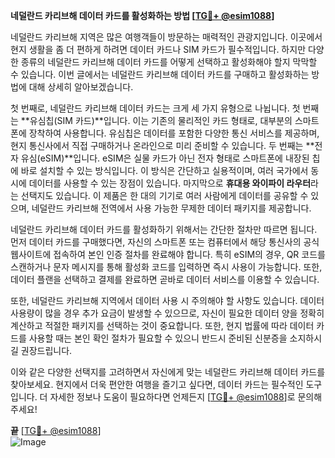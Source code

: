 **네덜란드 카리브해 데이터 카드를 활성화하는 방법 [[TG💪+ @esim1088](https://t.me/s/esim1088)]**

네덜란드 카리브해 지역은 많은 여행객들이 방문하는 매력적인 관광지입니다. 이곳에서 현지 생활을 좀 더 편하게 하려면 데이터 카드나 SIM 카드가 필수적입니다. 하지만 다양한 종류의 네덜란드 카리브해 데이터 카드를 어떻게 선택하고 활성화해야 할지 막막할 수 있습니다. 이번 글에서는 네덜란드 카리브해 데이터 카드를 구매하고 활성화하는 방법에 대해 상세히 알아보겠습니다.

첫 번째로, 네덜란드 카리브해 데이터 카드는 크게 세 가지 유형으로 나뉩니다. 첫 번째는 **유심칩(SIM 카드)**입니다. 이는 기존의 물리적인 카드 형태로, 대부분의 스마트폰에 장착하여 사용합니다. 유심칩은 데이터를 포함한 다양한 통신 서비스를 제공하며, 현지 통신사에서 직접 구매하거나 온라인으로 미리 준비할 수 있습니다. 두 번째는 **전자 유심(eSIM)**입니다. eSIM은 실물 카드가 아닌 전자 형태로 스마트폰에 내장된 칩에 바로 설치할 수 있는 방식입니다. 이 방식은 간단하고 실용적이며, 여러 국가에서 동시에 데이터를 사용할 수 있는 장점이 있습니다. 마지막으로 **휴대용 와이파이 라우터**라는 선택지도 있습니다. 이 제품은 한 대의 기기로 여러 사람에게 데이터를 공유할 수 있으며, 네덜란드 카리브해 전역에서 사용 가능한 무제한 데이터 패키지를 제공합니다.

네덜란드 카리브해 데이터 카드를 활성화하기 위해서는 간단한 절차만 따르면 됩니다. 먼저 데이터 카드를 구매했다면, 자신의 스마트폰 또는 컴퓨터에서 해당 통신사의 공식 웹사이트에 접속하여 본인 인증 절차를 완료해야 합니다. 특히 eSIM의 경우, QR 코드를 스캔하거나 문자 메시지를 통해 활성화 코드를 입력하면 즉시 사용이 가능합니다. 또한, 데이터 플랜을 선택하고 결제를 완료하면 곧바로 데이터 서비스를 이용할 수 있습니다.

또한, 네덜란드 카리브해 지역에서 데이터 사용 시 주의해야 할 사항도 있습니다. 데이터 사용량이 많을 경우 추가 요금이 발생할 수 있으므로, 자신이 필요한 데이터 양을 정확히 계산하고 적절한 패키지를 선택하는 것이 중요합니다. 또한, 현지 법률에 따라 데이터 카드를 사용할 때는 본인 확인 절차가 필요할 수 있으니 반드시 준비된 신분증을 소지하시길 권장드립니다.

이와 같은 다양한 선택지를 고려하면서 자신에게 맞는 네덜란드 카리브해 데이터 카드를 찾아보세요. 현지에서 더욱 편안한 여행을 즐기고 싶다면, 데이터 카드는 필수적인 도구입니다. 더 자세한 정보나 도움이 필요하다면 언제든지 [[TG💪+ @esim1088](https://t.me/s/esim1088)]로 문의해주세요!

**끝** [[TG💪+ @esim1088](https://t.me/s/esim1088)]  
![Image](https://i.postimg.cc/Y0z9fWf4/image.png)
